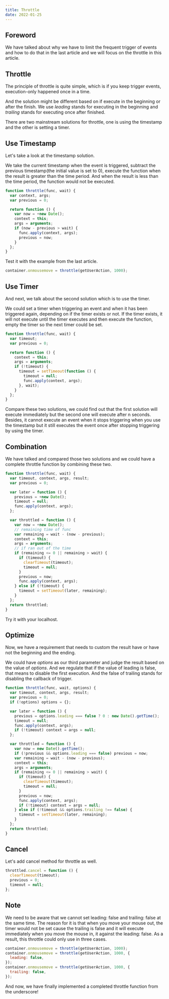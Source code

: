 ```yaml
---
title: Throttle
date: 2022-01-25
---
```


## Foreword

We have talked about why we have to limit the frequent trigger of events and how to do that in the last article and we will focus on the throttle in this article.

## Throttle

The principle of throttle is quite simple, which is if you keep trigger events, execution-only happened once in a time.

And the solution might be different based on if execute in the beginning or after the finish. We use _leading_ stands for executing in the beginning and _trailing_ stands for executing once after finished.

There are two mainstream solutions for throttle, one is using the timestamp and the other is setting a timer.

## Use Timestamp

Let's take a look at the timestamp solution.

We take the current timestamp when the event is triggered, subtract the previous timestamp(the initial value is set to 0), execute the function when the result is greater than the time period. And when the result is less than the time period, the function would not be executed.

```js
function throttle(func, wait) {
  var context, args;
  var previous = 0;

  return function () {
    var now = +new Date();
    context = this;
    args = arguments;
    if (now - previous > wait) {
      func.apply(context, args);
      previous = now;
    }
  };
}
```

Test it with the example from the last article.

```js
container.onmousemove = throttle(getUserAction, 1000);
```

## Use Timer

And next, we talk about the second solution which is to use the timer.

We could set a timer when triggering an event and when it has been triggered again, depending on if the timer exists or not. If the timer exists, it will not execute until the timer executes and then execute the function, empty the timer so the next timer could be set.

```js
function throttle(func, wait) {
  var timeout;
  var previous = 0;

  return function () {
    context = this;
    args = arguments;
    if (!timeout) {
      timeout = setTimeout(function () {
        timeout = null;
        func.apply(context, args);
      }, wait);
    }
  };
}
```

Compare these two solutions, we could find out that the first solution will execute immediately but the second one will execute after n seconds. Besides, it cannot execute an event when it stops triggering when you use the timestamp but it still executes the event once after stopping triggering by using the timer.

## Combination

We have talked and compared those two solutions and we could have a complete throttle function by combining these two.

```js
function throttle(func, wait) {
  var timeout, context, args, result;
  var previous = 0;

  var later = function () {
    previous = +new Date();
    timeout = null;
    func.apply(context, args);
  };

  var throttled = function () {
    var now = +new Date();
    // remaining time of func
    var remaining = wait - (now - previous);
    context = this;
    args = arguments;
    // if ran out of the time
    if (remaining <= 0 || remaining > wait) {
      if (timeout) {
        clearTimeout(timeout);
        timeout = null;
      }
      previous = now;
      func.apply(context, args);
    } else if (!timeout) {
      timeout = setTimeout(later, remaining);
    }
  };
  return throttled;
}
```

Try it with your localhost.

## Optimize

Now, we have a requirement that needs to custom the result have or have not the beginning and the ending.

We could have _options_ as our third parameter and judge the result based on the value of _options_. And we regulate that if the value of leading is false, that means to disable the first execution. And the false of trailing stands for disabling the callback of trigger.

```js
function throttle(func, wait, options) {
  var timeout, context, args, result;
  var previous = 0;
  if (!options) options = {};

  var later = function () {
    previous = options.leading === false ? 0 : new Date().getTime();
    timeout = null;
    func.apply(context, args);
    if (!timeout) context = args = null;
  };

  var throttled = function () {
    var now = new Date().getTime();
    if (!previous && options.leading === false) previous = now;
    var remaining = wait - (now - previous);
    context = this;
    args = arguments;
    if (remaining <= 0 || remaining > wait) {
      if (timeout) {
        clearTimeout(timeout);
        timeout = null;
      }
      previous = now;
      func.apply(context, args);
      if (!timeout) context = args = null;
    } else if (!timeout && options.trailing !== false) {
      timeout = setTimeout(later, remaining);
    }
  };
  return throttled;
}
```

## Cancel

Let's add cancel method for throttle as well.

```js
throttled.cancel = function () {
  clearTimeout(timeout);
  previous = 0;
  timeout = null;
};
```

## Note

We need to be aware that we cannot set leading: false and trailing: false at the same time. The reason for it is that when you move your mouse out, the timer would not be set cause the trailing is false and it will execute immediately when you move the mouse in, it against the leading: false. As a result, this throttle could only use in three cases.

```js
container.onmousemove = throttle(getUserAction, 1000);
container.onmousemove = throttle(getUserAction, 1000, {
  leading: false,
});
container.onmousemove = throttle(getUserAction, 1000, {
  trailing: false,
});
```

And now, we have finally implemented a completed throttle function from the underscore!

